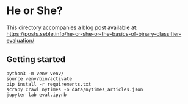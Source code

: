 # He or She?

This directory accompanies a blog post available at: https://posts.seble.info/he-or-she-or-the-basics-of-binary-classifier-evaluation/

## Getting started

```
python3 -m venv venv/
source venv/bin/activate
pip install -r requirements.txt
scrapy crawl nytimes -o data/nytimes_articles.json
jupyter lab eval.ipynb
```
